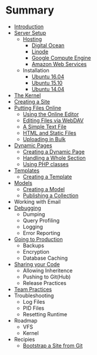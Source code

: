 # Summary

* [Introduction](README.md)
* [Server Setup](server_setup/README.md)
    * [Hosting](server_setup/hosting/README.md)
        * [Digital Ocean](server_setup/hosting/digital_ocean.md)
        * [Linode](server_setup/hosting/linode.md)
        * [Google Compute Engine](server_setup/hosting/gce.md)
        * [Amazon Web Services](server_setup/hosting/aws.md)
    * Installation
        * [Ubuntu 16.04](server_setup/installation/ubuntu-1604.md)
        * [Ubuntu 15.10](server_setup/installation/ubuntu-1510.md)
        * [Ubuntu 14.04](server_setup/installation/ubuntu-1404.md)
* [The Kernel](kernel/README.md)
* [Creating a Site](creating_a_site/README.md)
* [Putting Files Online](publishing/README.md)
    * [Using the Online Editor](publishing/online_editor.md)
    * [Editing Files via WebDAV](publishing/publishing/webdav.md)
    * [A Simple Text File](publishing/text.md)
    * [HTML and Static Files](publishing/static_files.md)
    * [Uploading in Bulk](publishing/pushinging/uploading.md)
* [Dynamic Pages](dynamic_pages/README.md)
    * [Creating a Dynamic Page](dynamic_pages/creating.md)
    * [Handling a Whole Section](dynamic_pages/sections.md)
    * [Using PHP classes](dynamic_pages/php_classes.md)
* [Templates](templates/README.md)
    * [Creating a Template](templates/creating.md)
* [Models](models/README.md)
    * [Creating a Model](models/creating.md)
    * [Publishing a Collection](models/collection.md)
* Working with Email
* [Debugging](debugging/README.md)
    * Dumping
    * Query Profiling
    * Logging
    * Error Reporting
* [Going to Production](production/README.md)
    * Backups
    * Encryption
    * Database Caching
* [Sharing your Code](sharing/README.md)
    * Allowing Inheritence
    * Pushing to Git\(Hub\)
    * Release Practices
* [Team Practices](teams/README.md)
* Troubleshooting
    * Log Files
    * PID Files
    * Resetting Runtime
* Roadmap
    * VFS
    * Kernel
* Recipies
    * [Bootstrap a Site from Git](skeletons-from-scratch.md)

